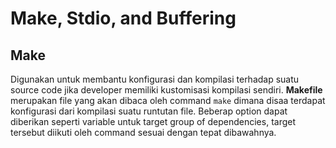 # Make, Stdio, and Buffering

## Make
Digunakan untuk membantu konfigurasi dan kompilasi terhadap suatu source code
jika developer memiliki kustomisasi kompilasi sendiri. **Makefile** merupakan
file yang akan dibaca oleh command `make` dimana disaa terdapat konfigurasi dari
kompilasi suatu runtutan file. Beberap option dapat diberikan seperti variable
untuk target group of dependencies, target tersebut diikuti oleh command sesuai
dengan tepat dibawahnya.
